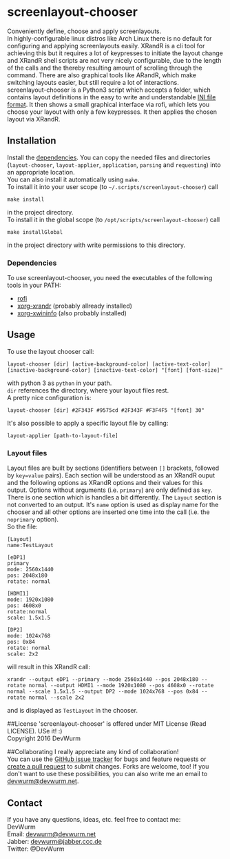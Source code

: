 # screenlayout-chooser
Conveniently define, choose and apply screenlayouts.\
In highly-configurable linux distros like Arch Linux there is no default for configuring and applying screenlayouts easily. XRandR is a 
cli tool for achieving this but it requires a lot of keypresses to initiate the layout change and XRandR shell scripts are not very nicely
configurable, due to the length of the calls and the thereby resulting amount of scrolling through the command. There are also graphical
tools like ARandR, which make switching layouts easier, but still require a lot of interactions.\
screenlayout-chooser is a Python3 script which accepts a folder, which contains layout definitions in the easy to write and understandable
[INI file format](https://en.wikipedia.org/wiki/INI_file). It then shows a small graphical interface via rofi, which lets you choose your
layout with only a few keypresses. It then applies the chosen layout via XRandR.

## Installation
Install the [dependencies](#dependencies). You can copy the needed files and directories (`layout-chooser`, `layout-applier`, `application`, `parsing` and `requesting`) into an appropriate location.\
You can also install it automatically using `make`.\
To install it into your user scope (to `~/.scripts/screenlayout-chooser`) call
```
make install
```
in the project directory.\
To install it in the global scope (to `/opt/scripts/screenlayout-chooser`) call
```
make installGlobal
```
in the project directory with write permissions to this directory.

### Dependencies
To use screenlayout-chooser, you need the executables of the following tools in your PATH:
* [rofi](https://davedavenport.github.io/rofi/)
* [xorg-xrandr](https://www.x.org/wiki/Projects/XRandR/) (probably allready installed)
* [xorg-xwininfo](http://linux.die.net/man/1/xwininfo) (also probably installed)

## Usage
To use the layout chooser call:
```
layout-chooser [dir] [active-background-color] [active-text-color] [inactive-background-color] [inactive-text-color] "[font] [font-size]"
```
with python 3 as `python` in your path.\
`dir` references the directory, where your layout files rest.\
A pretty nice configuration is:
```
layout-chooser [dir] #2F343F #9575cd #2F343F #F3F4F5 "[font] 30"
```
It's also possible to apply a specific layout file by calling:
```
layout-applier [path-to-layout-file]
```

### Layout files
Layout files are built by sections (identifiers between `[]` brackets, followed by `key=value` pairs). Each section will be understood as
an XRandR ouput and the following options as XRandR options and their values for this output. Options without arguments (i.e. `primary`)
are only defined as `key`. There is one section which is handles a bit differently. The `Layout` section is not converted to an output.
It's `name` option is used as display name for the chooser and all other options are inserted one time into the call (i.e. the 
`noprimary` option).\
So the file:
```
[Layout]
name:TestLayout

[eDP1]
primary
mode: 2560x1440
pos: 2048x180
rotate: normal

[HDMI1]
mode: 1920x1080
pos: 4608x0
rotate:normal
scale: 1.5x1.5

[DP2]
mode: 1024x768
pos: 0x84
rotate: normal
scale: 2x2
```
will result in this XRandR call:
```
xrandr --output eDP1 --primary --mode 2560x1440 --pos 2048x180 --rotate normal --output HDMI1 --mode 1920x1080 --pos 4608x0 --rotate normal --scale 1.5x1.5 --output DP2 --mode 1024x768 --pos 0x84 --rotate normal --scale 2x2
```
and is displayed as `TestLayout` in the chooser.

##License
'screenlayout-chooser' is offered under MIT License (Read LICENSE). USe it! :)<br>
Copyright 2016 DevWurm

##Collaborating
I really appreciate any kind of collaboration!<br>
You can use the [GitHub issue tracker](https://github.com/DevWurm/screenlayout-chooser/issues) for bugs and feature requests or [create a pull request](https://github.com/DevWurm/screenlayout-chooser/pulls) to submit
changes. Forks are welcome, too!
If you don't want to use these possibilities, you can also write me an email to
<a href='mailto:devwurm@devwurm.net'>devwurm@devwurm.net</a>.

## Contact
If you have any questions, ideas, etc. feel free to contact me:<br>
DevWurm<br>
Email: <a href='mailto:devwurm@devwurm.net'>devwurm@devwurm.net</a><br>
Jabber: devwurm@jabber.ccc.de<br>
Twitter: @DevWurm<br>
